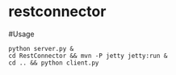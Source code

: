 # restconnector

#Usage

```
python server.py &
cd RestConnector && mvn -P jetty jetty:run &
cd .. && python client.py
```


